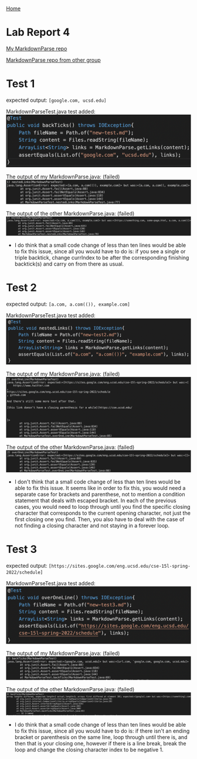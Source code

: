 [Home](../index.md)

# Lab Report 4


[My MarkdownParse repo](https://github.com/ravishende/markdown-parser)

[MarkdownParse repo from other group](https://github.com/UDXS/markdown-parser)


# Test 1

expected output: `[google.com, ucsd.edu]`

MarkdownParseTest.java test added:
![Image](test1.png)


The output of my MarkdownParse.java: (failed)
![Image](my-test1.png)


The output of the other MarkdownParse.java: (failed)
![Image](other-test1.png)


* I do think that a small code change of less than ten lines would be able to fix this issue, since all you would have to do is:
    if you see a single or triple backtick, change currIndex to be after the corresponding finishing backtick(s) and carry on from there as usual.

# Test 2

expected output: `[a.com, a.com(()), example.com]`

MarkdownParseTest.java test added:
![Image](test2.png)


The output of my MarkdownParse.java: (failed)
![Image](my-test2.png)


The output of the other MarkdownParse.java: (failed)
![Image](other-test2.png)

* I don't think that a small code change of less than ten lines would be able to fix this issue.
    It seems like in order to fix this, you would need a separate case for brackets and parenthese, not to mention a condition statement that deals with escaped bracket. In each of the previous cases, you would need to loop through until you find the specific closing character that corresponds to the current opening character, not just the first closing one you find. Then, you also have to deal with the case of not finding a closing character and not staying in a forever loop.

# Test 3

expected output: `[https://sites.google.com/eng.ucsd.edu/cse-15l-spring-2022/schedule]`

MarkdownParseTest.java test added:
![Image](test3.png)


The output of my MarkdownParse.java: (failed)
![Image](my-test3.png)


The output of the other MarkdownParse.java: (failed)
![Image](other-test3.png)


* I do think that a small code change of less than ten lines would be able to fix this issue, since all you would have to do is:
    if there isn't an ending bracket or parenthesis on the same line, loop through until there is, and then that is your closing one, however if there is a line break, break the loop and change the closing character index to be negative 1.